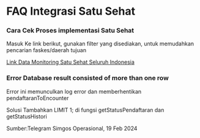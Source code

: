 # FAQ Integrasi Satu Sehat

### Cara Cek Proses implementasi Satu Sehat

Masuk Ke link berikut, gunakan filter yang disediakan, untuk memudahkan pencarian faskes/daerah tujuan

[Link Data Monitoring Satu Sehat Seluruh Indonesia](https://satusehat.kemkes.go.id/data)

### Error Database result consisted of more than one row

Error ini memunculkan log error dan memberhentikan pendaftaranToEncounter

Solusi Tambahkan LIMIT 1; di fungsi getStatusPendaftaran dan getStatusHistori

Sumber:Telegram Simgos Operasional, 19 Feb 2024
